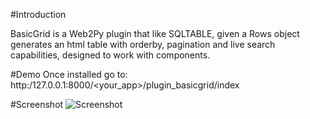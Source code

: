 #Introduction 

BasicGrid is a Web2Py plugin that like SQLTABLE, given a Rows object generates an html table with orderby, pagination and live search capabilities, designed to work with components.


#Demo
Once installed go to:
http:/127.0.0.1:8000/<your_app>/plugin_basicgrid/index

#Screenshot
![Screenshot](http://github.com/mbelletti/web2py-basicgrid/screenshot.png)

